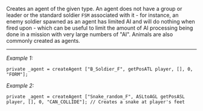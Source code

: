 Creates an agent of the given type. An agent does not have a group or leader or the standard soldier `FSM` associated with it - for instance, an enemy soldier spawned as an agent has limited AI and will do nothing when fired upon - which can be useful to limit the amount of AI processing being done in a mission with very large numbers of "AI". Animals are also commonly created as agents.


---
*Example 1:*
```sqf
private _agent = createAgent ["B_Soldier_F", getPosATL player, [], 0, "FORM"];
```

*Example 2:*
```sqf
private _agent = createAgent ["Snake_random_F", ASLtoAGL getPosASL player, [], 0, "CAN_COLLIDE"]; // Creates a snake at player's feet
```